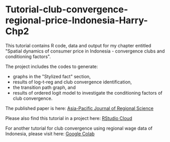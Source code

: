 # Tutorial-club-convergence-regional-price-Indonesia-Harry-Chp2
This tutorial contains R code, data and output for my chapter entitled "Spatial dynamics of consumer price in Indonesia - convergence clubs and conditioning factors".

The project includes the codes to generate:
- graphs in the "Stylized fact" section,
- results of log-t-reg and club convergence identification,
- the transition path graph, and
- results of ordered logit model to investigate the conditioning factors of
club convergence.

The published paper is here: [Asia-Pacific Journal of Regional Science](https://link.springer.com/article/10.1007/s41685-020-00178-0)

Please also find this tutorial in a project here: [RStudio Cloud](https://rstudio.cloud/project/2306165)

For another tutorial for club convergence using regional wage data of Indonesia, please visit here: [Google Colab](https://colab.research.google.com/drive/1Y0IMGj0yLDQcIwfp_1XJowGND7yWcuwZ?usp=sharing)
